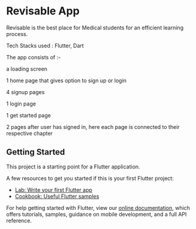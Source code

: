 # Revisable App

Revisable is the best place for Medical students for an efficient learning process.

Tech Stacks used : Flutter, Dart

The app consists of :-

a loading screen

1 home page that gives option to sign up or login

4 signup pages

1 login page

1 get started page 

2 pages after user has signed in, here each page is connected to their respective chapter
  
## Getting Started

This project is a starting point for a Flutter application.

A few resources to get you started if this is your first Flutter project:

- [Lab: Write your first Flutter app](https://flutter.dev/docs/get-started/codelab)
- [Cookbook: Useful Flutter samples](https://flutter.dev/docs/cookbook)

For help getting started with Flutter, view our
[online documentation](https://flutter.dev/docs), which offers tutorials,
samples, guidance on mobile development, and a full API reference.
